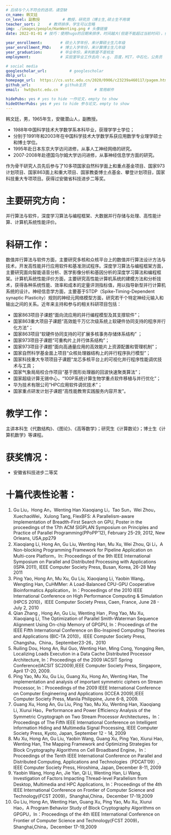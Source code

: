 ```yaml
---
# 后续与个人不符合的选项，请空缺
cn_name: 韩文廷
cn_level: 副教授          # 教授，研究员（博士生,硕士生不用填
teacher_sort: 2    # 教师排序，学生可以忽略
img: ./images/people/HanWenting.png # 头像链接
date: 2022-01-01 # 技巧：使用hugo的日期来排序，时间越大(但是不能超过当前时间)，优先级越高。默认时间0001-01-01

year_enrollment:        # 硕士入学年份，来计算硕士生几年级
year_enrollment_PhD:    # 博士入学年份，来计算博士生几年级
year_graduation:        # 毕业年份，来判断是不是校友
employment:             # 实验室毕业工作去向：e.g. 百度，MIT，中石化，公务员

# social media
googlescholar_url:          # googlescholar
dblp_url: 
homepage_url:  https://cs.ustc.edu.cn/2020/0906/c23239a460117/pagem.htm        # 个人博客
github_url:             # github主页
email:  hwt@ustc.edu.cn                # 常用邮件

hidePubs: yes # yes to hide 一作论文，empty to show
hideOtherPubs: yes # yes to hide 参与论文，empty to show
---
```


韩文廷，男，1965年生，安徽潜山人，副教授。

- 1988年中国科学技术大学数学系本科毕业，获理学学士学位；
- 分别于1991年和2003年在中国科学技术大学数学系获应用数学专业理学硕士和博士学位。
- 1995年赴日本东京大学访问进修，从事人工神经网络的研究。
- 2007-2008年赴德国乌尔姆大学访问进修，从事神经信息学方面的研究。

作为骨干研究人员先后参与了10多项国家自然科学面上和重点基金项目、国家973计划项目、国家863面上和重大项目、国家教委博士点基金、攀登计划项目，国家科技重大专项项目。获得过安徽省科技进步二等奖。

# 主要研究方向：

并行算法与软件，深度学习算法与编程框架、大数据并行存储与处理、高性能计算、计算机系统性能评价。

# 科研工作：

数值并行算法与软件方面，主要研究多核和众核平台上的数值并行算法设计方法与技术，开发高性能并行应用软件和基准测试程序。深度学习算法与编程框架方面，主要研究面向智能语音分析、医学影像分析和基因分析的深度学习算法和编程框架。计算机系统性能评价方面，主要研究高性能计算机系统的建模方法和分析技术，获得各种系统性能、效率和成本的定量评测指标值，用以指导新型并行计算机系统的设计。神经信息学方面，主要基于STDP（Spike-Timing-Dependent synaptic Plasticity）规则的神经元网络模型方面，研究若干个特定神经元输入和输出之间的关系。近年来主持和参与的相关科研项目包括：

- 国家863项目子课题“面向流应用的并行编程模型及其支撑软件”；
- 国家863重大项目子课题“高效能千万亿次级系统上软硬件协同支持的程序并行化方法”；
- 国家863项目“软硬件协同支持的可扩展多核事务存储体系结构” ；
- 国家973项目子课题“可重构片上并行体系结构”；
- 国家973项目子课题“面向高通量应用的高效能片上资源配置和管理机制”；
- 国家自然科学基金面上项目“众核处理器结构上的并行程序执行模型”；
- 国家科技重大专项项目子课题“龙芯多核平台上的可视化并行程序性能调优技术与工具；
- 国家气象局局校合作项目“基于图形处理器的回波快速聚类算法”；
- 国家超级计算无锡中心，“100P系统计算生物学重点软件移植与并行优化”；
- 华为技术有限公司“HPC应用软件调优技术”；
- 国家重点研发计划子课题“高性能教育实践服务内容开发”。

# 教学工作：

主讲本科生《代数结构》、《图论》、《高等数学》；研究生《计算数论》；博士生《计算机数学》等课程。

# 获奖情况：

- 安徽省科技进步二等奖

# 十篇代表性论著：

1. Gu Liu，Hong An，Wenting Han Xiaoqiang Li，Tao Sun，Wei Zhou，XuechaoWei，Xulong Tang, FlexBFS: A Parallelism-aware Implementation of Breadth-First Search on GPU, Poster in the proceedings of the 17th ACM SIGPLAN Symposium on Principles and Practice of Parallel Programming(PPoPP'12), February 25-29, 2012, New Orleans, USA,pp279
2. Xiaoqiang Li, Hong An, Gu Liu, Wenting Han, Mu Xu, Wei Zhou, Qi Li，A Non-blocking Programming Framework for Pipeline Application on Multi-core Platform，In: Proceedings of the 9th IEEE International Symposium on Parallel and Distributed Processing with Applications (ISPA 2011), IEEE Computer Society Press, Busan, Korea, 26-28 May 2011
3. Ping Yao, Hong An, Mu Xu, Gu Liu, Xiaoqiang Li, Yaobin Wang，Wengting Han, CuHMMer: A Load-Balanced CPU-GPU Cooperative Bioinformatics Application，In：Proceedings of the 2010 IEEE International Conference on High Performance Computing & Simulation (HPCS 2010)，IEEE Computer Society Press, Caen, France, June 28 - July 2, 2010
4. Qian Zhang , Hong An, Gu Liu, Wenting Han , Ping Yao, Mu Xu, Xiaoqiang Li, The Optimization of Parallel Smith-Waterman Sequence Alignment Using On-chip Memory of GPGPU, In：Proceedings of the IEEE Fifth International Conference on Bio-Inspired Computing: Theories and Applications (BIC-TA 2010)，IEEE Computer Society Press, Changsha，China，September23-26，2010
5. Ruiling Dou, Hong An, Rui Guo, Wenting Han, Ming Cong, Yongqing Ren, Localizing Loads Execution in a Data Cache Distributed Processor Architecture, In：Proceedings of the 2009 IACSIT Spring Conference(IACSIT SC2009),IEEE Computer Society Press, Singapore, April 17-20, 2009.
6. Ping Yao, Mu Xu, Gu Liu, Guang Xu, Hong An, Wenting Han, The implementation and analysis of important symmetric ciphers on Stream Processor, In：Proceedings of the 2009 IEEE International Conference on Computer Engineering and Applications (ICCEA 2009),IEEE Computer Society Press, Manila Philippine, June 6-8, 2009.
7. Guang Xu, Hong An, Gu Liu, Ping Yao, Mu Xu, Wenting Han, Xiaoqiang Li, Xiurui Hao，Performance and Power Efficiency Analysis of the Symmetric Cryptograph on Two Stream Processor Architectures，In：Proceedings of The Fifth IEEE International Conference on Intelligent Information Hiding and Multimedia Signal Processing, IEEE Computer Society Press, Kyoto, Japan, September 12 - 14, 2009
8. Mu Xu, Hong An, Gu Liu, Yaobin Wang, Guang Xu, Ping Yao, Xiurui Hao, Wenting Han, The Mapping Framework and Optimizing Strategies for Block Cryptography Algorithms on Cell Broadband Engine，In：Proceedings of  the Tenth IEEE International Conference on Parallel and Distributed Computing, Applications and Technologies（PDCAT’09）, IEEE Computer Society Press, Hiroshima, Japan, December 8-11, 2009
9. Yaobin Wang, Hong An, Jie Yan, Qi Li, Wenting Han, Li Wang, Investigation of Factors Impacting Thread-level Parallelism from Desktop, Multimedia and HPC Applications, In：Proceedings of the 4th IEEE  International Conference on Frontier of Computer Science and Technology(FCST 2009)，Shanghai,China，December 17-19,2009
10. Gu Liu, Hong An, Wenting Han, Guang Xu, Ping Yao, Mu Xu, Xiurui Hao，A Program Behavior Study of Block Cryptography Algorithms on GPGPU，In：Proceedings of the 4th IEEE International Conference on Frontier of Computer Science and Technology(FCST 2009)，Shanghai,China，December 17-19,2009